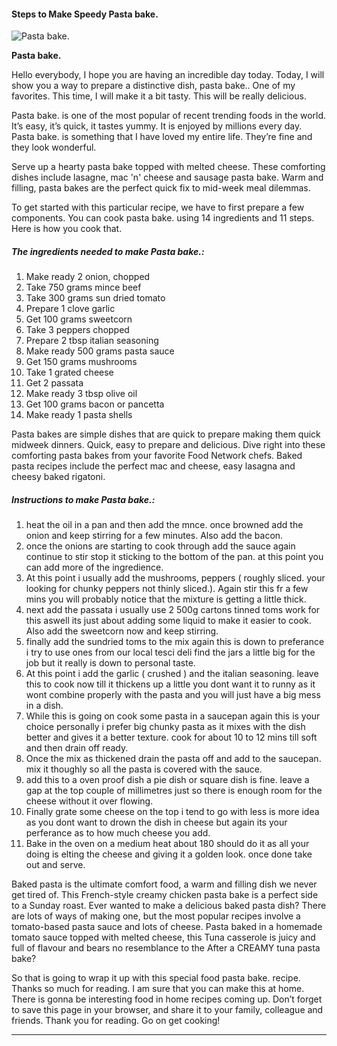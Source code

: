             

#### Steps to Make Speedy Pasta bake.

![Pasta bake.](https://img-global.cpcdn.com/recipes/6500981574467584/751x532cq70/pasta-bake-recipe-main-photo.jpg)

**Pasta bake.**

Hello everybody, I hope you are having an incredible day today. Today, I will show you a way to prepare a distinctive dish, pasta bake.. One of my favorites. This time, I will make it a bit tasty. This will be really delicious.

Pasta bake. is one of the most popular of recent trending foods in the world. It’s easy, it’s quick, it tastes yummy. It is enjoyed by millions every day. Pasta bake. is something that I have loved my entire life. They’re fine and they look wonderful.

Serve up a hearty pasta bake topped with melted cheese. These comforting dishes include lasagne, mac 'n' cheese and sausage pasta bake. Warm and filling, pasta bakes are the perfect quick fix to mid-week meal dilemmas.

To get started with this particular recipe, we have to first prepare a few components. You can cook pasta bake. using 14 ingredients and 11 steps. Here is how you cook that.

##### The ingredients needed to make Pasta bake.:

1.  Make ready 2 onion, chopped
2.  Take 750 grams mince beef
3.  Take 300 grams sun dried tomato
4.  Prepare 1 clove garlic
5.  Get 100 grams sweetcorn
6.  Take 3 peppers chopped
7.  Prepare 2 tbsp italian seasoning
8.  Make ready 500 grams pasta sauce
9.  Get 150 grams mushrooms
10.  Take 1 grated cheese
11.  Get 2 passata
12.  Make ready 3 tbsp olive oil
13.  Get 100 grams bacon or pancetta
14.  Make ready 1 pasta shells

Pasta bakes are simple dishes that are quick to prepare making them quick midweek dinners. Quick, easy to prepare and delicious. Dive right into these comforting pasta bakes from your favorite Food Network chefs. Baked pasta recipes include the perfect mac and cheese, easy lasagna and cheesy baked rigatoni.

##### Instructions to make Pasta bake.:

1.  heat the oil in a pan and then add the mnce. once browned add the onion and keep stirring for a few minutes. Also add the bacon.
2.  once the onions are starting to cook through add the sauce again continue to stir stop it sticking to the bottom of the pan. at this point you can add more of the ingredience.
3.  At this point i usually add the mushrooms, peppers ( roughly sliced. your looking for chunky peppers not thinly sliced.). Again stir this fr a few mins you will probably notice that the mixture is getting a little thick.
4.  next add the passata i usually use 2 500g cartons tinned toms work for this aswell its just about adding some liquid to make it easier to cook. Also add the sweetcorn now and keep stirring.
5.  finally add the sundried toms to the mix again this is down to preferance i try to use ones from our local tesci deli find the jars a little big for the job but it really is down to personal taste.
6.  At this point i add the garlic ( crushed ) and the italian seasoning. leave this to cook now till it thickens up a little you dont want it to runny as it wont combine properly with the pasta and you will just have a big mess in a dish.
7.  While this is going on cook some pasta in a saucepan again this is your choice personally i prefer big chunky pasta as it mixes with the dish better and gives it a better texture. cook for about 10 to 12 mins till soft and then drain off ready.
8.  Once the mix as thickened drain the pasta off and add to the saucepan. mix it thoughly so all the pasta is covered with the sauce.
9.  add this to a oven proof dish a pie dish or square dish is fine. leave a gap at the top couple of millimetres just so there is enough room for the cheese without it over flowing.
10.  Finally grate some cheese on the top i tend to go with less is more idea as you dont want to drown the dish in cheese but again its your perferance as to how much cheese you add.
11.  Bake in the oven on a medium heat about 180 should do it as all your doing is elting the cheese and giving it a golden look. once done take out and serve.

Baked pasta is the ultimate comfort food, a warm and filling dish we never get tired of. This French-style creamy chicken pasta bake is a perfect side to a Sunday roast. Ever wanted to make a delicious baked pasta dish? There are lots of ways of making one, but the most popular recipes involve a tomato-based pasta sauce and lots of cheese. Pasta baked in a homemade tomato sauce topped with melted cheese, this Tuna casserole is juicy and full of flavour and bears no resemblance to the After a CREAMY tuna pasta bake?

So that is going to wrap it up with this special food pasta bake. recipe. Thanks so much for reading. I am sure that you can make this at home. There is gonna be interesting food in home recipes coming up. Don’t forget to save this page in your browser, and share it to your family, colleague and friends. Thank you for reading. Go on get cooking!

* * *